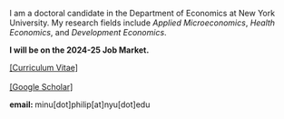 
I am a doctoral candidate in the Department of Economics at New York University. 
My research fields include *Applied Microeconomics*, *Health Economics*, and *Development Economics*. 


<b> I will be on the 2024-25 Job Market. </b>
<!-- My broad research interests are in studying health and socio-economic choices/outcomes of individuals in developing countries, as well as the role of norms, identities, political economy or psychology in shaping them. -->


<a href="Files/PhilipMinu_CV.pdf">[Curriculum Vitae]</a>
<br>
<br><a href="https://scholar.google.com/citations?user=yqwUdjkAAAAJ&hl=en">[Google Scholar]</a>
<br>
<p> <b> email: </b> minu[dot]philip[at]nyu[dot]edu </p>






